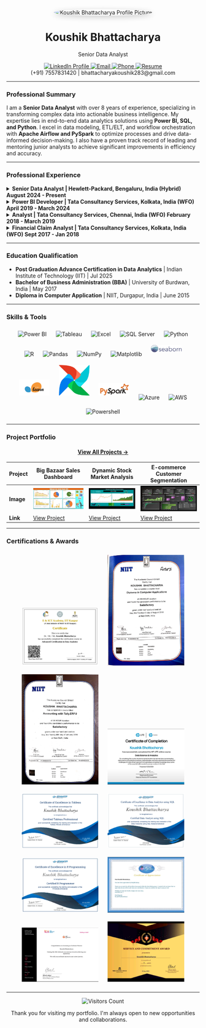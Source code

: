 <div align="center">
  <br>
  <img src="https://github.com/Kou199/koushik_bhattacharya.github.io/raw/main/assets/koushik.png" width="200" style="border-radius: 50%; box-shadow: 0 4px 15px rgba(0, 0, 0, 0.2);" alt="Koushik Bhattacharya Profile Picture">
  <br>
  <h1>Koushik Bhattacharya</h1>
  <p>Senior Data Analyst</p>
  <p>
    <a href="https://shorturl.at/CVef4" target="_blank">
      <img src="https://cdn-icons-png.flaticon.com/128/4494/4494497.png" width="24" alt="LinkedIn Profile">
    </a>
    <a href="mailto:bhattacharyakoushik283@gmail.com">
      <img src="https://cdn-icons-png.flaticon.com/128/5968/5968534.png" width="24" alt="Email">
    </a>
    <a href="tel:+917557831420">
      <img src="https://cdn-icons-png.flaticon.com/128/5585/5585856.png" width="24" alt="Phone">
    </a>
    <a href="https://github.com/Kou199/koushik_bhattacharya.github.io/raw/main/assets/Koushik_Bhattacharya_Resume_Aug-25.pdf" download>
      <img src="https://cdn-icons-png.flaticon.com/128/6186/6186023.png" width="24" alt="Resume">
    </a>
    <br>
    (+91) 7557831420 | bhattacharyakoushik283@gmail.com
  </p>
</div>

---

### **Professional Summary**

I am a **Senior Data Analyst** with over 8 years of experience, specializing in transforming complex data into actionable business intelligence. My expertise lies in end-to-end data analytics solutions using **Power BI, SQL, and Python**. I excel in data modeling, ETL/ELT, and workflow orchestration with **Apache Airflow and PySpark** to optimize processes and drive data-informed decision-making. I also have a proven track record of leading and mentoring junior analysts to achieve significant improvements in efficiency and accuracy.

---

### **Professional Experience**

<details>
<summary><b>Senior Data Analyst | Hewlett-Packard, Bengaluru, India (Hybrid) August 2024 - Present</b></summary>
<ul>
  <li>Spearheaded over 20 data analysis projects, delivering key insights that led to a **15% increase in operational efficiency**.</li>
  <li>Developed and deployed more than 15 interactive Power BI dashboards, improving data accessibility for over 300 stakeholders and enabling a **20% faster decision-making cycle**.</li>
  <li>Engineered a GUI-based Python application that automated data cleansing for 15+ CSV files, reducing a 4-hour manual process to under 10 seconds and saving the team **over 20 hours of work weekly**.</li>
  <li>Mentored and guided a team of five junior data analysts, improving project delivery timelines by **25%**.</li>
  <li>Utilized Python and R to perform advanced data transformation, cleansing, and modeling, enhancing the accuracy of predictive analytics by over **15%**.</li>
  <li>Architected and sustained robust data models and warehouses using SQL Server and Azure, ensuring **99.9% data quality and integrity** for key business metrics.</li>
</ul>
</details>

<details>
<summary><b>Power BI Developer | Tata Consultancy Services, Kolkata, India (WFO) April 2019 - March 2024</b></summary>
<ul>
  <li>Automated 6 major reporting and dashboard systems, including Incident Management and AIO SLA, which **eliminated 100% of manual intervention**, saved over 40 hours per month, and eradicated human errors.</li>
  <li>Integrated Power BI with Azure Cloud services (Azure Databricks and Data Lake), which increased data retrieval and dashboard refresh efficiency by **30%**.</li>
  <li>Developed and upheld Power BI dashboards for global client reporting, providing critical insights that contributed to a **5% increase in quarterly revenue**.</li>
  <li>Developed a comprehensive data model for a complex finance project, reducing data processing time by **20%**.</li>
  <li>Developed and optimized complex DAX calculations and data models from diverse sources like ServiceNow, SQL, and AWS, enhancing report performance and accuracy by up to **25%**.</li>
</ul>
</details>

<details>
<summary><b>Analyst | Tata Consultancy Services, Chennai, India (WFO) February 2018 - March 2019</b></summary>
<ul>
  <li>Analyzed over 10,000 customer feedback records to identify key trends, leading to the implementation of 3 service improvements that increased customer satisfaction by **15%**.</li>
  <li>Supported end-to-end data analysis for the TCS BaNCS platform, ensuring data integrity and accuracy for critical banking operations.</li>
  <li>Specialized in the TCS BaNCS tool to perform large-scale data analysis, ensuring high standards of data quality and accuracy for financial platforms.</li>
  <li>Extracted and analyzed critical data using mainframe queries to generate insightful Excel reports that supported forecasting and ad-hoc decision-making.</li>
  <li>Streamlined platform transition projects by performing system analysis, creating detailed documentation, and providing user support, reducing project delays by **20%**.</li>
</ul>
</details>

<details>
<summary><b>Financial Claim Analyst | Tata Consultancy Services, Kolkata, India (WFO) Sept 2017 - Jan 2018</b></summary>
<ul>
  <li>Leveraged the TCS BaNCS platform and EQUIFAX data to optimize claim operations, reducing claim processing time by **10%**.</li>
  <li>Processed new policies and claims, calculated premium adjustments, and maintained a suspicious claims database with exceptional accuracy.</li>
</ul>
</details>

---

### **Education Qualification**

* **Post Graduation Advance Certification in Data Analytics** | Indian Institute of Technology (IIT) | Jul 2025
* **Bachelor of Business Administration (BBA)** | University of Burdwan, India | May 2017
* **Diploma in Computer Application** | NIIT, Durgapur, India | June 2015

---

### **Skills & Tools**

<div align="center">
  <img src="https://img.icons8.com/?size=100&id=Ny0t2MYrJ70p&format=png&color=000000" width="80" alt="Power BI" style="margin: 10px;">
  <img src="https://img.icons8.com/?size=100&id=9Kvi1p1F0tUo&format=png&color=000000" width="80" alt="Tableau" style="margin: 10px;">
  <img src="https://img.icons8.com/?size=100&id=UECmBSgBOvPT&format=png&color=000000" width="80" alt="Excel" style="margin: 10px;">
  <img src="https://img.icons8.com/?size=100&id=laYYF3dV0Iew&format=png&color=000000" width="80" alt="SQL Server" style="margin: 10px;">
  <img src="https://img.icons8.com/?size=100&id=13441&format=png&color=000000" width="80" alt="Python" style="margin: 10px;">
  <img src="https://img.icons8.com/?size=100&id=CLvQeiwFpit4&format=png&color=000000" width="80" alt="R" style="margin: 10px;">
  <img src="https://img.icons8.com/?size=100&id=xSkewUSqtErH&format=png&color=000000" width="80" alt="Pandas" style="margin: 10px;">
  <img src="https://img.icons8.com/?size=100&id=aR9CXyMagKIS&format=png&color=000000" width="80" alt="NumPy" style="margin: 10px;">
  <img src="https://img.icons8.com/?size=100&id=TkX1totjFmAD&format=png&color=000000" width="80" alt="Matplotlib" style="margin: 10px;">
  <img src="https://github.com/Kou199/koushik_bhattacharya.github.io/raw/main/assets/seaborn.png" width="80" alt="Seaborn" style="margin: 10px;">
  <img src="https://github.com/Kou199/koushik_bhattacharya.github.io/raw/main/assets/Scikitlearn.png" width="80" alt="Scikit-learn" style="margin: 10px;">
  <img src="https://github.com/Kou199/koushik_bhattacharya.github.io/raw/main/assets/Apache%20Airflow.png" width="80" alt="Apache Airflow" style="margin: 10px;">
  <img src="https://github.com/Kou199/koushik_bhattacharya.github.io/raw/main/assets/Pyspark.png" width="80" alt="PySpark" style="margin: 10px;">
  <img src="https://img.icons8.com/?size=100&id=81727&format=png&color=000000" width="80" alt="Azure" style="margin: 10px;">
  <img src="https://img.icons8.com/?size=100&id=33039&format=png&color=000000" width="80" alt="AWS" style="margin: 10px;">
  <img src="https://img.icons8.com/?size=100&id=FwaVI1qCE7hQ&format=png&color=000000" width="80" alt="Powershell" style="margin: 10px;">
</div>

---

### **Project Portfolio**

<div align="center">
  <h4><a href="https://github.com/Kou199/Data_Analytics_Projects" target="_blank">View All Projects →</a></h4>
</div>

| Project | Big Bazaar Sales Dashboard | Dynamic Stock Market Analysis | E-commerce Customer Segmentation |
|---|---|---|---|
| **Image** | <img src="https://github.com/Kou199/koushik_bhattacharya.github.io/raw/main/assets/Big_Bazar_Dashboard.jpg" width="300" alt="Big Bazaar Project"> | <img src="https://github.com/Kou199/koushik_bhattacharya.github.io/raw/main/assets/Dyanamic_Stock_Analysis_Project.jpg" width="300" alt="Stock Market Project"> | <img src="https://github.com/Kou199/koushik_bhattacharya.github.io/raw/main/assets/E-Commarce_Dashboard.jpg" width="300" alt="E-commerce Project"> |
| **Link** | [View Project](https://github.com/Kou199/Data_Analytics_Projects/blob/main/BigBazar%20Store%20Data%20Analysis.xlsx) | [View Project](https://github.com/Kou199/Data_Analytics_Projects/blob/main/Dyanamic%20Stock%20Market%20Finacial%20Analysis%20Live%20Dashboard.xlsx) | [View Project](https://github.com/Kou199/Data_analytics_Projects/blob/main/Ecommerce%20Dyanamic%20Sales%20Analysis%20Dashboard.xlsx) |

---

### **Certifications & Awards**

<div align="center">
  <img src="https://github.com/Kou199/koushik_bhattacharya.github.io/raw/main/assets/IIT_Kanpur_Data_Analytics_Certification.jpg" width="200" style="margin: 10px;" alt="IIT Kanpur Certificate">
  <img src="https://github.com/Kou199/koushik_bhattacharya.github.io/raw/main/assets/Diploma_in_Computer_Application_Certificate.jpg" width="200" style="margin: 10px;" alt="Diploma in Computer Application Certificate">
  <img src="https://github.com/Kou199/koushik_bhattacharya.github.io/raw/main/assets/Tally_ERP_9_Certification.jpg" width="200" style="margin: 10px;" alt="Tally Certificate">
  <img src="https://github.com/Kou199/koushik_bhattacharya.github.io/raw/main/assets/Hp_Data_Science_Certificate.jpg" width="200" style="margin: 10px;" alt="HP Data Science Certificate">
  <img src="https://github.com/Kou199/koushik_bhattacharya.github.io/raw/main/assets/Tableau_Developer_Certification.jpg" width="200" style="margin: 10px;" alt="Tableau Developer Certificate">
  <img src="https://github.com/Kou199/koushik_bhattacharya.github.io/raw/main/assets/SQL_Server_Certification.jpg" width="200" style="margin: 10px;" alt="SQL Server Certificate">
  <img src="https://github.com/Kou199/koushik_bhattacharya.github.io/raw/main/assets/R_Programming_Certification.jpg" width="200" style="margin: 10px;" alt="R Programming Certificate">
  <img src="https://github.com/Kou199/koushik_bhattacharya.github.io/raw/main/assets/TCS_Best_Performer_Awards.jpg" width="200" style="margin: 10px;" alt="Star Performer of the Year">
  <img src="https://github.com/Kou199/koushik_bhattacharya.github.io/raw/main/assets/TCS_Xcelerate_Warrior_Awards.jpg" width="200" style="margin: 10px;" alt="TCS Xcelerate Warrior Award">
  <img src="https://github.com/Kou199/koushik_bhattacharya.github.io/raw/main/assets/TCS_Service_Awards.jpg" width="200" style="margin: 10px;" alt="TCS Service Award">
</div>

---

<p align="center">
  <img src="https://profile-counter.glitch.me/Kou199/count.svg" alt="Visitors Count">
</p>

<p align="center">
  Thank you for visiting my portfolio. I'm always open to new opportunities and collaborations.
</p>

